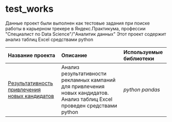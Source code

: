 # test_works
Данные проект были выполнен как тестовые задания при поиске работы в карьерном трекере в Яндекс.Практикума, профессии "Специалист по Data Science"/"Аналитик данных" 
Этот проект содержит анализ таблиц Excel средствами python

| Название проекта | Описание | Используемые библиотеки | 
| :---------------------- | :---------------------- | :---------------------- |
| [Результативность привлечения новых кандидатов](https://github.com/AlexeyBrs/test_works/blob/main/new_kand/test_Тестовое_задание.ipynb) | Анализ результативности рекламных кампаний для привлечения новых кандидатов. Анализ таблиц Excel проведен средствами python | *python* *pandas*  |
